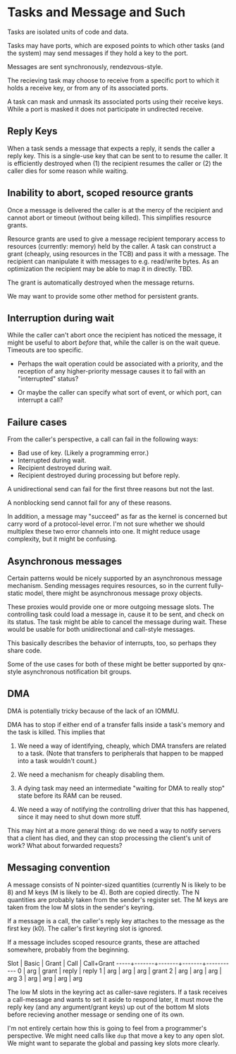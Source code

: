 Tasks and Message and Such
==========================

Tasks are isolated units of code and data.

Tasks may have ports, which are exposed points to which other tasks (and the
system) may send messages if they hold a key to the port.

Messages are sent synchronously, rendezvous-style.

The recieving task may choose to receive from a specific port to which it holds
a receive key, or from any of its associated ports.

A task can mask and unmask its associated ports using their receive keys.  While
a port is masked it does not participate in undirected receive.


Reply Keys
----------

When a task sends a message that expects a reply, it sends the caller a reply
key.  This is a single-use key that can be sent to to resume the caller.  It is
efficiently destroyed when (1) the recipient resumes the caller or (2) the
caller dies for some reason while waiting.


Inability to abort, scoped resource grants
------------------------------------------

Once a message is delivered the caller is at the mercy of the recipient and
cannot abort or timeout (without being killed).  This simplifies resource
grants.

Resource grants are used to give a message recipient temporary access to
resources (currently: memory) held by the caller.  A task can construct a
grant (cheaply, using resources in the TCB) and pass it with a message.  The
recipient can manipulate it with messages to e.g. read/write bytes.  As an
optimization the recipient may be able to map it in directly.  TBD.

The grant is automatically destroyed when the message returns.

We may want to provide some other method for persistent grants.


Interruption during wait
------------------------

While the caller can't abort once the recipient has noticed the message, it
might be useful to abort *before* that, while the caller is on the wait
queue.  Timeouts are too specific.

- Perhaps the wait operation could be associated with a priority, and the
  reception of any higher-priority message causes it to fail with an
  "interrupted" status?  

- Or maybe the caller can specify what sort of event, or which port, can
  interrupt a call?


Failure cases
-------------

From the caller's perspective, a call can fail in the following ways:

- Bad use of key.  (Likely a programming error.)
- Interrupted during wait.
- Recipient destroyed during wait.
- Recipient destroyed during processing but before reply.

A unidirectional send can fail for the first three reasons but not the last.

A nonblocking send cannot fail for any of these reasons.

In addition, a message may "succeed" as far as the kernel is concerned but carry
word of a protocol-level error.  I'm not sure whether we should multiplex these
two error channels into one.  It might reduce usage complexity, but it might
be confusing.


Asynchronous messages
---------------------

Certain patterns would be nicely supported by an asynchronous message mechanism.
Sending messages requires resources, so in the current fully-static model, there
might be asynchronous message proxy objects.

These proxies would provide one or more outgoing message slots.  The controlling
task could load a message in, cause it to be sent, and check on its status.
The task might be able to cancel the message during wait.  These would be usable
for both unidirectional and call-style messages.

This basically describes the behavior of interrupts, too, so perhaps they share
code.

Some of the use cases for both of these might be better supported by qnx-style
asynchronous notification bit groups.


DMA
---

DMA is potentially tricky because of the lack of an IOMMU.

DMA has to stop if either end of a transfer falls inside a task's memory and
the task is killed.  This implies that

1. We need a way of identifying, cheaply, which DMA transfers are related to
   a task.  (Note that transfers to peripherals that happen to be mapped into
   a task wouldn't count.)

2. We need a mechanism for cheaply disabling them.

3. A dying task may need an intermediate "waiting for DMA to really stop" state
   before its RAM can be reused.

4. We need a way of notifying the controlling driver that this has happened,
   since it may need to shut down more stuff.

This may hint at a more general thing: do we need a way to notify servers that
a client has died, and they can stop processing the client's unit of work?
What about forwarded requests?


Messaging convention
--------------------

A message consists of N pointer-sized quantities (currently N is likely to be
8) and M keys (M is likely to be 4).  Both are copied directly.  The N
quantities are probably taken from the sender's register set.  The M keys are
taken from the low M slots in the sender's keyring.

If a message is a call, the caller's reply key attaches to the message as the
first key (k0).  The caller's first keyring slot is ignored.

If a message includes scoped resource grants, these are attached somewhere,
probably from the beginning.


Slot | Basic | Grant | Call  | Call+Grant
-----+-------+-------+-------+-----------
 0   |  arg  | grant | reply |   reply
 1   |  arg  |  arg  |  arg  |   grant
 2   |  arg  |  arg  |  arg  |    arg
 3   |  arg  |  arg  |  arg  |    arg


The low M slots in the keyring act as caller-save registers.  If a task
receives a call-message and wants to set it aside to respond later, it must
move the reply key (and any argument/grant keys) up out of the bottom M slots
before recieving another message or sending one of its own.

I'm not entirely certain how this is going to feel from a programmer's
perspective.  We might need calls like `dup` that move a key to any open slot.
We might want to separate the global and passing key slots more clearly.
